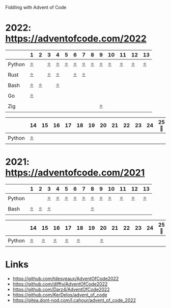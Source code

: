 Fiddling with Advent of Code

# 2022: https://adventofcode.com/2022

|   | 1 | 2 | 3 | 4 | 5 | 6 | 7 | 8 | 9 | 10 | 11 | 12 | 13 |
|---|---|---|---|---|---|---|---|---|---|----|----|----|----|
| Python | [⭐](/2022/01/solution.py) | | [⭐](/2022/03/solution.py) | [⭐](/2022/04/solution.py) | [⭐](/2022/05/solution.py) | [⭐](/2022/06/solution.py) | [⭐](/2022/07/solution.py) | [⭐](/2022/08/solution.py) | [⭐](/2022/09/solution.py) | [⭐](/2022/10/solution.py) | [⭐](/2022/11/solution.py) | [⭐](/2022/12/solution.py) | [⭐](/2022/13/solution.py) |
| Rust | [⭐](/2022/01/solution.rs) | | [⭐](/2022/03/solution.rs) | [⭐](/2022/04/solution.rs) | | [⭐](/2022/06/solution.rs) | [⭐](/2022/07/solution.rs) | | | | | | |
| Bash | [⭐](/2022/01/solution.sh) | [⭐](/2022/02/solution.sh) | | [⭐](/2022/04/solution.sh) | | | | | | | | | |
| Go | [⭐](/2022/01/solution.go) | | | | | | | | | | | | |
| Zig | | | | | | | | | [⭐](/2022/09/solution.zig) | | | | |

|   | 14 | 15 | 16 | 17 | 18 | 19 | 20 | 21 | 22 | 23 | 24 | 25🎅 |
|---|----|----|----|----|----|----|----|----|----|----|----|----|
| Python | [⭐](/2022/14/solution.py) | | | | | | | | | | | | |

# 2021: https://adventofcode.com/2021

|   | 1 | 2 | 3 | 4 | 5 | 6 | 7 | 8 | 9 | 10 | 11 | 12 | 13 |
|---|---|---|---|---|---|---|---|---|---|----|----|----|----|
| Python | | | [⭐](/2021/03/solution.py) | [⭐](/2021/04/solution.py) | [⭐](/2021/05/solution.py) | [⭐](/2021/06/solution.py) | [⭐](/2021/07/solution.py) | [⭐](/2021/08/solution.py) | [⭐](/2021/09/solution.py) | [⭐](/2021/10/solution.py) | [⭐](/2021/11/solution.py) | [⭐](/2021/12/solution.py) | [⭐](/2021/13/solution.py) |
| Bash | [⭐](/2021/01/solution.sh) | [⭐](/2021/02/solution.sh) | [⭐](/2021/03/solution.sh) | | | | | [⭐](/2021/08/solution.sh) | | | | | |

|   | 14 | 15 | 16 | 17 | 18 | 19 | 20 | 21 | 22 | 23 | 24 | 25🎅 |
|---|----|----|----|----|----|----|----|----|----|----|----|----|
| Python | [⭐](/2021/14/solution.py) | [⭐](/2021/15/solution.py) | [⭐](/2021/16/solution.py) | [⭐](/2021/17/solution.py) | [⭐](/2021/18/solution.py) | | [⭐](/2021/20/solution.py) | | | | | |

# Links

 * https://github.com/tdesveaux/AdventOfCode2022
 * https://github.com/diffty/AdventOfCode2022
 * https://github.com/Darz4/AdventOfCode2022
 * https://github.com/KerDelos/advent_of_code
 * https://gitea.dont-nod.com/l.cahour/advent_of_code_2022

